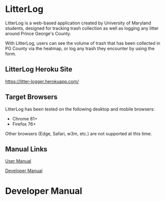 # LitterLog

LitterLog is a web-based application created by University of Maryland students,
designed for tracking trash collection as well as logging any litter around 
Prince George's County.

With LitterLog, users can see the volume of trash that has been collected in PG 
County via the heatmap, or log any trash they encounter by using the form.

## LitterLog Heroku Site

https://litter-logger.herokuapp.com/

## Target Browsers

LitterLog has been tested on the following desktop and mobile browsers:
- Chrome 81+
- Firefox 76+

Other browsers (Edge, Safari, w3m, etc.) are not supported at this time.

## Manual Links
[User Manual](https://github.com/gabekamalakis/morning-10/blob/develop/docs/user.md)

[Developer Manual](https://github.com/gabekamalakis/morning-10/tree/develop#developer-manual)

# Developer Manual

